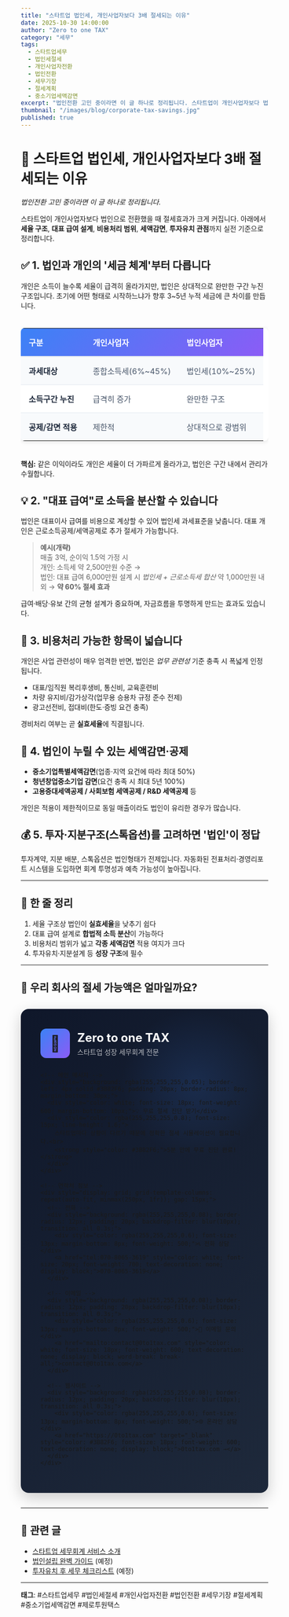 ```yaml
---
title: "스타트업 법인세, 개인사업자보다 3배 절세되는 이유"
date: 2025-10-30 14:00:00
author: "Zero to one TAX"
category: "세무"
tags:
  - 스타트업세무
  - 법인세절세
  - 개인사업자전환
  - 법인전환
  - 세무기장
  - 절세계획
  - 중소기업세액감면
excerpt: "법인전환 고민 중이라면 이 글 하나로 정리됩니다. 스타트업이 개인사업자보다 법인으로 전환했을 때 세율 구조, 대표 급여 설계, 비용처리 범위, 세액감면까지 실전 기준으로 정리합니다."
thumbnail: "/images/blog/corporate-tax-savings.jpg"
published: true
---
```


# 🚀 스타트업 법인세, 개인사업자보다 3배 절세되는 이유

*법인전환 고민 중이라면 이 글 하나로 정리됩니다.*

스타트업이 개인사업자보다 법인으로 전환했을 때 절세효과가 크게 커집니다.
아래에서 **세율 구조**, **대표 급여 설계**, **비용처리 범위**, **세액감면**, **투자유치 관점**까지
실전 기준으로 정리합니다.

## ✅ 1. 법인과 개인의 '세금 체계'부터 다릅니다

개인은 소득이 늘수록 세율이 급격히 올라가지만, 법인은 상대적으로 완만한 구간 누진 구조입니다. 초기에 어떤 형태로 시작하느냐가 향후 3~5년 누적 세금에 큰 차이를 만듭니다.

<div style="overflow-x: auto; margin: 20px 0;">
  <table style="width: 100%; border-collapse: collapse; background: white; box-shadow: 0 2px 8px rgba(0,0,0,0.1); border-radius: 8px; overflow: hidden;">
    <thead>
      <tr style="background: linear-gradient(135deg, #3B82F6, #8B5CF6); color: white;">
        <th style="padding: 16px; text-align: left; font-weight: 600; border-bottom: 2px solid #E2E8F0;">구분</th>
        <th style="padding: 16px; text-align: left; font-weight: 600; border-bottom: 2px solid #E2E8F0;">개인사업자</th>
        <th style="padding: 16px; text-align: left; font-weight: 600; border-bottom: 2px solid #E2E8F0;">법인사업자</th>
      </tr>
    </thead>
    <tbody>
      <tr style="background: #F8FAFC;">
        <td style="padding: 16px; font-weight: 600; color: #1E293B; border-bottom: 1px solid #E2E8F0;">과세대상</td>
        <td style="padding: 16px; color: #475569; border-bottom: 1px solid #E2E8F0;">종합소득세(6%~45%)</td>
        <td style="padding: 16px; color: #475569; border-bottom: 1px solid #E2E8F0;">법인세(10%~25%)</td>
      </tr>
      <tr>
        <td style="padding: 16px; font-weight: 600; color: #1E293B; border-bottom: 1px solid #E2E8F0;">소득구간 누진</td>
        <td style="padding: 16px; color: #475569; border-bottom: 1px solid #E2E8F0;">급격히 증가</td>
        <td style="padding: 16px; color: #475569; border-bottom: 1px solid #E2E8F0;">완만한 구조</td>
      </tr>
      <tr style="background: #F8FAFC;">
        <td style="padding: 16px; font-weight: 600; color: #1E293B;">공제/감면 적용</td>
        <td style="padding: 16px; color: #475569;">제한적</td>
        <td style="padding: 16px; color: #475569;">상대적으로 광범위</td>
      </tr>
    </tbody>
  </table>
</div>

**핵심:** 같은 이익이라도 개인은 세율이 더 가파르게 올라가고, 법인은 구간 내에서 관리가 수월합니다.

## 💡 2. "대표 급여"로 소득을 분산할 수 있습니다

법인은 대표이사 급여를 비용으로 계상할 수 있어 법인세 과세표준을 낮춥니다. 대표 개인은 근로소득공제/세액공제로 추가 절세가 가능합니다.

> **예시(개략)**  
> 매출 3억, 순이익 1.5억 가정 시  
> 개인: 소득세 약 2,500만원 수준 →  
> 법인: 대표 급여 6,000만원 설계 시 *법인세 + 근로소득세 합산* 약 1,000만원 내외 → **약 60% 절세 효과**

급여·배당·유보 간의 균형 설계가 중요하며, 자금흐름을 투명하게 만드는 효과도 있습니다.

## 🧾 3. 비용처리 가능한 항목이 넓습니다

개인은 사업 관련성이 매우 엄격한 반면, 법인은 *업무 관련성* 기준 충족 시 폭넓게 인정됩니다.

- 대표/임직원 복리후생비, 통신비, 교육훈련비
- 차량 유지비/감가상각(업무용 승용차 규정 준수 전제)
- 광고선전비, 접대비(한도·증빙 요건 충족)

경비처리 여부는 곧 **실효세율**에 직결됩니다.

## 💸 4. 법인이 누릴 수 있는 세액감면·공제

- **중소기업특별세액감면**(업종·지역 요건에 따라 최대 50%)
- **청년창업중소기업 감면**(요건 충족 시 최대 5년 100%)
- **고용증대세액공제 / 사회보험 세액공제 / R&D 세액공제** 등

개인은 적용이 제한적이므로 동일 매출이라도 법인이 유리한 경우가 많습니다.

## 💰 5. 투자·지분구조(스톡옵션)를 고려하면 '법인'이 정답

투자계약, 지분 배분, 스톡옵션은 법인형태가 전제입니다. 자동화된 전표처리·경영리포트 시스템을 도입하면 회계 투명성과 예측 가능성이 높아집니다.

---

## 🧭 한 줄 정리

1. 세율 구조상 법인이 **실효세율**을 낮추기 쉽다
2. 대표 급여 설계로 **합법적 소득 분산**이 가능하다
3. 비용처리 범위가 넓고 **각종 세액감면** 적용 여지가 크다
4. 투자유치·지분설계 등 **성장 구조**에 필수

---

## 🎯 우리 회사의 절세 가능액은 얼마일까요?

<div style="background: linear-gradient(135deg, #0F172A 0%, #1E293B 100%); border-radius: 16px; padding: 40px; margin: 30px 0; box-shadow: 0 10px 30px rgba(0,0,0,0.2); position: relative; overflow: hidden;">
  <!-- 배경 패턴 -->
  <div style="position: absolute; top: 0; right: 0; width: 300px; height: 300px; background: radial-gradient(circle, rgba(59,130,246,0.15) 0%, transparent 70%); border-radius: 50%;"></div>
  
  <div style="position: relative; z-index: 1;">
    <!-- 헤더 -->
    <div style="display: flex; align-items: center; gap: 15px; margin-bottom: 25px;">
      <div style="width: 60px; height: 60px; background: linear-gradient(135deg, #3B82F6, #8B5CF6); border-radius: 12px; display: flex; align-items: center; justify-content: center; font-size: 32px;">🚀</div>
      <div>
        <div style="color: white; font-size: 24px; font-weight: 700; margin-bottom: 4px;">Zero to one TAX</div>
        <div style="color: rgba(255,255,255,0.7); font-size: 14px;">스타트업 성장 세무회계 전문</div>
      </div>
    </div>
    
    <!-- 메인 메시지 -->
    <div style="background: rgba(255,255,255,0.05); border-left: 4px solid #3B82F6; padding: 20px; border-radius: 8px; margin-bottom: 30px;">
      <div style="color: white; font-size: 18px; font-weight: 600; margin-bottom: 10px;">💡 무료 절세 진단 받기</div>
      <div style="color: rgba(255,255,255,0.8); font-size: 15px; line-height: 1.6;">
        스타트업마다 상황이 다르기 때문에 정확한 절세 시뮬레이션이 필요합니다.<br>
        <strong style="color: #3B82F6;">5분 만에 무료 진단 완료!</strong>
      </div>
    </div>
    
    <!-- 연락처 정보 -->
    <div style="display: grid; grid-template-columns: repeat(auto-fit, minmax(250px, 1fr)); gap: 15px;">
      <!-- 전화 -->
      <div style="background: rgba(255,255,255,0.08); border-radius: 12px; padding: 20px; backdrop-filter: blur(10px); transition: all 0.3s;">
        <div style="color: rgba(255,255,255,0.6); font-size: 13px; margin-bottom: 8px; font-weight: 500;">📞 전화 상담</div>
        <a href="tel:070-8065-3619" style="color: white; font-size: 20px; font-weight: 700; text-decoration: none; display: block;">070-8065-3619</a>
      </div>
      
      <!-- 이메일 -->
      <div style="background: rgba(255,255,255,0.08); border-radius: 12px; padding: 20px; backdrop-filter: blur(10px); transition: all 0.3s;">
        <div style="color: rgba(255,255,255,0.6); font-size: 13px; margin-bottom: 8px; font-weight: 500;">📧 이메일 문의</div>
        <a href="mailto:contact@0to1tax.com" style="color: white; font-size: 18px; font-weight: 600; text-decoration: none; display: block; word-break: break-all;">contact@0to1tax.com</a>
      </div>
      
      <!-- 웹사이트 -->
      <div style="background: rgba(255,255,255,0.08); border-radius: 12px; padding: 20px; backdrop-filter: blur(10px); transition: all 0.3s;">
        <div style="color: rgba(255,255,255,0.6); font-size: 13px; margin-bottom: 8px; font-weight: 500;">🌐 온라인 상담</div>
        <a href="https://0to1tax.com" target="_blank" style="color: #3B82F6; font-size: 18px; font-weight: 600; text-decoration: none; display: block;">0to1tax.com →</a>
      </div>
    </div>
    

  </div>
</div>

---

## 🔗 관련 글

- [스타트업 세무회계 서비스 소개](https://0to1tax.com)
- [법인설립 완벽 가이드](https://0to1tax.com/0to1log.html) (예정)
- [투자유치 후 세무 체크리스트](https://0to1tax.com/0to1log.html) (예정)

---

**태그**: #스타트업세무 #법인세절세 #개인사업자전환 #법인전환 #세무기장 #절세계획 #중소기업세액감면 #제로투원택스
